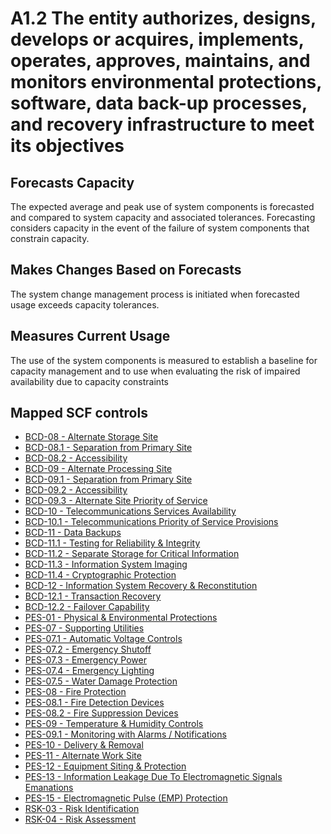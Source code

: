 # A1.2 The entity authorizes, designs, develops or acquires, implements, operates, approves, maintains, and monitors environmental protections, software, data back-up processes, and recovery infrastructure to meet its objectives
## Forecasts Capacity
The expected average and peak use of system components is forecasted and compared to system capacity and associated tolerances. Forecasting considers capacity in the event of the failure of system components that constrain capacity.
## Makes Changes Based on Forecasts
The system change management process is initiated when forecasted usage exceeds capacity tolerances.
## Measures Current Usage
The use of the system components is measured to establish a baseline for capacity management and to use when evaluating the risk of impaired availability due to capacity constraints
## Mapped SCF controls
- [BCD-08 - Alternate Storage Site](../scf/bcd-08-alternatestoragesite.md)
- [BCD-08.1 - Separation from Primary Site](../scf/bcd-081-separationfromprimarysite.md)
- [BCD-08.2 - Accessibility](../scf/bcd-082-accessibility.md)
- [BCD-09 - Alternate Processing Site](../scf/bcd-09-alternateprocessingsite.md)
- [BCD-09.1 - Separation from Primary Site](../scf/bcd-091-separationfromprimarysite.md)
- [BCD-09.2 - Accessibility](../scf/bcd-092-accessibility.md)
- [BCD-09.3 - Alternate Site Priority of Service](../scf/bcd-093-alternatesitepriorityofservice.md)
- [BCD-10 - Telecommunications Services Availability](../scf/bcd-10-telecommunicationsservicesavailability.md)
- [BCD-10.1 - Telecommunications Priority of Service Provisions](../scf/bcd-101-telecommunicationspriorityofserviceprovisions.md)
- [BCD-11 - Data Backups](../scf/bcd-11-databackups.md)
- [BCD-11.1 - Testing for Reliability & Integrity](../scf/bcd-111-testingforreliability&integrity.md)
- [BCD-11.2 - Separate Storage for Critical Information](../scf/bcd-112-separatestorageforcriticalinformation.md)
- [BCD-11.3 - Information System Imaging](../scf/bcd-113-informationsystemimaging.md)
- [BCD-11.4 - Cryptographic Protection](../scf/bcd-114-cryptographicprotection.md)
- [BCD-12 - Information System Recovery & Reconstitution](../scf/bcd-12-informationsystemrecovery&reconstitution.md)
- [BCD-12.1 - Transaction Recovery](../scf/bcd-121-transactionrecovery.md)
- [BCD-12.2 - Failover Capability](../scf/bcd-122-failovercapability.md)
- [PES-01 - Physical & Environmental Protections](../scf/pes-01-physical&environmentalprotections.md)
- [PES-07 - Supporting Utilities](../scf/pes-07-supportingutilities.md)
- [PES-07.1 - Automatic Voltage Controls](../scf/pes-071-automaticvoltagecontrols.md)
- [PES-07.2 - Emergency Shutoff](../scf/pes-072-emergencyshutoff.md)
- [PES-07.3 - Emergency Power](../scf/pes-073-emergencypower.md)
- [PES-07.4 - Emergency Lighting](../scf/pes-074-emergencylighting.md)
- [PES-07.5 - Water Damage Protection](../scf/pes-075-waterdamageprotection.md)
- [PES-08 - Fire Protection](../scf/pes-08-fireprotection.md)
- [PES-08.1 - Fire Detection Devices](../scf/pes-081-firedetectiondevices.md)
- [PES-08.2 - Fire Suppression Devices](../scf/pes-082-firesuppressiondevices.md)
- [PES-09 - Temperature & Humidity Controls](../scf/pes-09-temperature&humiditycontrols.md)
- [PES-09.1 - Monitoring with Alarms / Notifications](../scf/pes-091-monitoringwithalarms/notifications.md)
- [PES-10 - Delivery & Removal](../scf/pes-10-delivery&removal.md)
- [PES-11 - Alternate Work Site](../scf/pes-11-alternateworksite.md)
- [PES-12 - Equipment Siting & Protection](../scf/pes-12-equipmentsiting&protection.md)
- [PES-13 - Information Leakage Due To Electromagnetic Signals Emanations](../scf/pes-13-informationleakageduetoelectromagneticsignalsemanations.md)
- [PES-15 - Electromagnetic Pulse (EMP) Protection](../scf/pes-15-electromagneticpulse(emp)protection.md)
- [RSK-03 - Risk Identification](../scf/rsk-03-riskidentification.md)
- [RSK-04 - Risk Assessment](../scf/rsk-04-riskassessment.md)